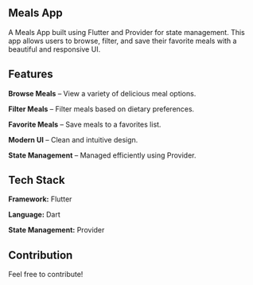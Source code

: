 ## Meals App

A Meals App built using Flutter and Provider for state management. This app allows users to browse, filter, and save their favorite meals with a beautiful and responsive UI.

## Features

**Browse Meals** – View a variety of delicious meal options.

**Filter Meals** – Filter meals based on dietary preferences.

**Favorite Meals** – Save meals to a favorites list.

**Modern UI** – Clean and intuitive design.

**State Management** – Managed efficiently using Provider.

## Tech Stack

**Framework:**  Flutter

**Language:**  Dart

**State Management:**  Provider

## Contribution

Feel free to contribute! 



